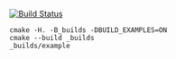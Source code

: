 [![Build Status](https://travis-ci.org/malexkiy/stack2.svg?branch=master)](https://travis-ci.org/malexkiy/stack2)

```
cmake -H. -B_builds -DBUILD_EXAMPLES=ON
cmake --build _builds
_builds/example
```
